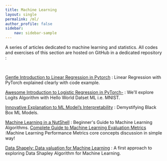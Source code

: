 ```yaml
---
title: Machine Learning
layout: single
permalink: /ml/
author_profile: false
sidebar:
    nav: sidebar-sample
---
```


A series of articles dedicated to machine learning and statistics. All codes and exercises of this section are hosted on GitHub in a dedicated repository :

<div class="github-card" data-github="shashwatwork" data-width="100%" data-height="" data-theme="medium"></div>
<script src="//cdn.jsdelivr.net/github-cards/latest/widget.js"></script>

<br>


[Gentle Introduction to Linear Regression in Pytorch](https://medium.com/@datasciencehub/gentle-introduction-to-linear-regression-in-pytorch-cd6434c98d4d) : Linear Regression with PyTorch explained clearly with code example.

[Awesome Introduction to Logistic Regression in PyTorch-](https://blog.goodaudience.com/awesome-introduction-to-logistic-regression-in-pytorch-d13883ceaa90) : We'll explore Logits Algorithm with Hello World Datset ML i.e. MNIST.

[Innovative Explanation to ML Model’s Interpretability](https://blog.goodaudience.com/innovative-explanation-to-ml-models-interpretability-a9c20dd97c54) : Demystifying Black Box ML Models.

[Machine Learning in a NutShell](https://medium.com/datadriveninvestor/machine-learning-in-a-nutshell-e4ff2a50dbaf) : Beginner's Guide to Machine Learning Algorithms.
[Complete Guide to Machine Learning Evaluation Metrics](https://medium.com/analytics-vidhya/complete-guide-to-machine-learning-evaluation-metrics-615c2864d916) :Machine Learning Performance Metrics core concepts discussion in simple way!

[Data Shapely: Data valuation for Machine Learning](https://medium.com/analytics-vidhya/data-shapely-data-valuation-for-machine-learning-e4bd65508d2e) : A first approach to exploring Data Shapley Algorithm for Machine Learning.

